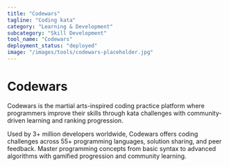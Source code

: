 ```yaml
---
title: "Codewars"
tagline: "Coding kata"
category: "Learning & Development"
subcategory: "Skill Development"
tool_name: "Codewars"
deployment_status: "deployed"
image: "/images/tools/codewars-placeholder.jpg"
---
```


# Codewars

Codewars is the martial arts-inspired coding practice platform where programmers improve their skills through kata challenges with community-driven learning and ranking progression.

Used by 3+ million developers worldwide, Codewars offers coding challenges across 55+ programming languages, solution sharing, and peer feedback. Master programming concepts from basic syntax to advanced algorithms with gamified progression and community learning.